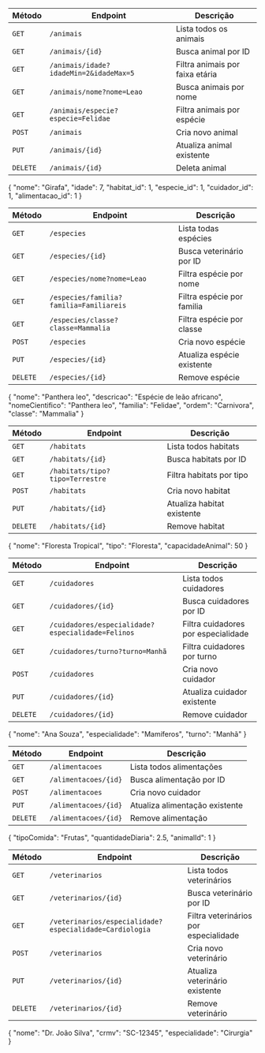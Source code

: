 | Método   | Endpoint                                                | Descrição                             |
| -------- | ------------------------------------------------------- | ------------------------------------- |
| `GET`    | `/animais`                                              | Lista todos os animais                |
| `GET`    | `/animais/{id}`                                         | Busca animal por ID                   |
| `GET`    | `/animais/idade?idadeMin=2&idadeMax=5`                  | Filtra animais por faixa etária       |
| `GET`    | `/animais/nome?nome=Leao`                               | Busca animais por nome                |
| `GET`    | `/animais/especie?especie=Felidae`                      | Filtra animais por espécie            |
| `POST`   | `/animais`                                              | Cria novo animal                      |
| `PUT`    | `/animais/{id}`                                         | Atualiza animal existente             |
| `DELETE` | `/animais/{id}`                                         | Deleta animal                         |

{
  "nome": "Girafa",
  "idade": 7,
  "habitat_id": 1,
  "especie_id": 1,
  "cuidador_id": 1,
  "alimentacao_id": 1
}

| Método   | Endpoint                                                | Descrição                             |
| -------- | ------------------------------------------------------- | ------------------------------------- |
| `GET`    | `/especies`                                             | Lista todas espécies              |
| `GET`    | `/especies/{id}`                                        | Busca veterinário por ID              |
| `GET`    | `/especies/nome?nome=Leao`                              | Filtra espécie por nome               |
| `GET`    | `/especies/familia?familia=Familiareis`                 | Filtra espécie por familia |
| `GET`    | `/especies/classe?classe=Mammalia`                      | Filtra espécie por classe             |
| `POST`   | `/especies`                                             | Cria novo espécie                 |
| `PUT`    | `/especies/{id}`                                        | Atualiza espécie existente        |
| `DELETE` | `/especies/{id}`                                        | Remove espécie                    |

{
  "nome": "Panthera leo",
  "descricao": "Espécie de leão africano",
  "nomeCientifico": "Panthera leo",
  "familia": "Felidae",
  "ordem": "Carnivora",
  "classe": "Mammalia"
}



| Método   | Endpoint                                                | Descrição                             |
| -------- | ------------------------------------------------------- | ------------------------------------- |
| `GET`    | `/habitats`                                             | Lista todos habitats              |
| `GET`    | `/habitats/{id}`                                        | Busca habitats por ID              |
| `GET`    | `/habitats/tipo?tipo=Terrestre`                              | Filtra habitats por tipo               |     |
| `POST`   | `/habitats`                                             | Cria novo habitat                |
| `PUT`    | `/habitats/{id}`                                        | Atualiza habitat existente        |
| `DELETE` | `/habitats/{id}`                                        | Remove habitat                    |

{
  "nome": "Floresta Tropical",
  "tipo": "Floresta",
  "capacidadeAnimal": 50
}


| Método   | Endpoint                                                | Descrição                             |
| -------- | ------------------------------------------------------- | ------------------------------------- |
| `GET`    | `/cuidadores`                                             | Lista todos cuidadores              |
| `GET`    | `/cuidadores/{id}`                                        | Busca cuidadores por ID              |
| `GET`    | `/cuidadores/especialidade?especialidade=Felinos`                              | Filtra cuidadores por especialidade               |     |
| `GET`    | `/cuidadores/turno?turno=Manhã`                              | Filtra cuidadores por turno               |     |
| `POST`   | `/cuidadores`                                             | Cria novo cuidador                |
| `PUT`    | `/cuidadores/{id}`                                        | Atualiza cuidador existente        |
| `DELETE` | `/cuidadores/{id}`                                        | Remove cuidador                    |

{
  "nome": "Ana Souza",
  "especialidade": "Mamíferos",
  "turno": "Manhã"
}


| Método   | Endpoint                                                | Descrição                             |
| -------- | ------------------------------------------------------- | ------------------------------------- |
| `GET`    | `/alimentacoes`                                             | Lista todos alimentações              |
| `GET`    | `/alimentacoes/{id}`                                        | Busca alimentação por ID              |
| `POST`   | `/alimentacoes`                                             | Cria novo cuidador                |
| `PUT`    | `/alimentacoes/{id}`                                        | Atualiza alimentação existente        |
| `DELETE` | `/alimentacoes/{id}`                                        | Remove alimentação                    |

{
  "tipoComida": "Frutas",
  "quantidadeDiaria": 2.5,
  "animalId": 1
}


| Método   | Endpoint                                                | Descrição                             |
| -------- | ------------------------------------------------------- | ------------------------------------- |
| `GET`    | `/veterinarios`                                         | Lista todos veterinários              |
| `GET`    | `/veterinarios/{id}`                                    | Busca veterinário por ID              |
| `GET`    | `/veterinarios/especialidade?especialidade=Cardiologia` | Filtra veterinários por especialidade |
| `POST`   | `/veterinarios`                                         | Cria novo veterinário                 |
| `PUT`    | `/veterinarios/{id}`                                    | Atualiza veterinário existente        |
| `DELETE` | `/veterinarios/{id}`                                    | Remove veterinário                    |

{
  "nome": "Dr. João Silva",
  "crmv": "SC-12345",
  "especialidade": "Cirurgia"
}